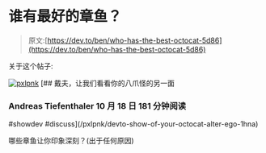 # 谁有最好的章鱼？

> 原文:[https://dev.to/ben/who-has-the-best-octocat-5d86](https://dev.to/ben/who-has-the-best-octocat-5d86)

关于这个帖子:

[![pxlpnk](../Images/f6b53302f70f102f9081dff5de67ff9a.png)](/pxlpnk) [## 戴夫，让我们看看你的八爪怪的另一面

### Andreas Tiefenthaler 10 月 18 日 181 分钟阅读

#showdev #discuss](/pxlpnk/devto-show-of-your-octocat-alter-ego-1hna)

哪些章鱼让你印象深刻？(出于任何原因)